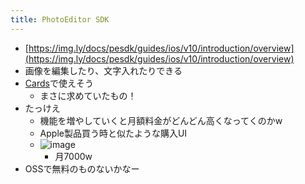 ```yaml
---
title: PhotoEditor SDK
---
```


* [https://img.ly/docs/pesdk/guides/ios/v10/introduction/overview](https://img.ly/docs/pesdk/guides/ios/v10/introduction/overview)
* 画像を編集したり、文字入れたりできる
* [Cards](Cards.md)で使えそう
  * まさに求めていたもの！
* たっけえ
  * 機能を増やしていくと月額料金がどんどん高くなってくのかw
  * Apple製品買う時と似たような購入UI
  * ![image](https://gyazo.com/96a4d68eb6b807dc89e4f18b9f6d02f1/thumb/1000)
    * 月7000w
* OSSで無料のものないかなー
